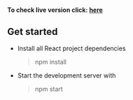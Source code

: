 #### To check live version click: [here](https://react-budget.msulewski.pl)

## Get started

- Install all React project dependencies

  > npm install

- Start the development server with
  > npm start
